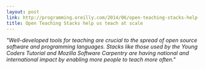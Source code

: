 ```yaml
---
layout: post
link: http://programming.oreilly.com/2014/06/open-teaching-stacks-help-us-teach-at-scale.html
title: Open Teaching Stacks help us teach at scale
---
```


*"Well-developed tools for teaching are crucial to the spread of open source software and programming languages. Stacks like those used by the Young Coders Tutorial and Mozilla Software Carpentry are having national and international impact by enabling more people to teach more often."*
